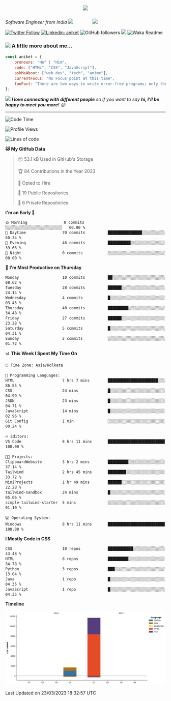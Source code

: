 <h1 align="center">
  <a href="https://git.io/typing-svg">
    <img src="https://readme-typing-svg.herokuapp.com/?lines=Hello,+There!+👋;*This+is+Aniket+Nimaje....;Nice+to+meet+you!&center=true&size=30">
  </a>
</h1>

<img align='right' src="https://media.giphy.com/media/M9gbBd9nbDrOTu1Mqx/giphy.gif" width="230">
<p><em>Software Engineer from India
</a><img src="https://media.giphy.com/media/WUlplcMpOCEmTGBtBW/giphy.gif" width="30"> 
</em></p>

[![Twitter Follow](https://img.shields.io/twitter/follow/AniketNimaje97?label=Follow)](https://twitter.com/intent/follow?screen_name=AniketNimaje97)
[![Linkedin: aniket](https://img.shields.io/badge/-aniket-blue?style=flat-square&logo=Linkedin&logoColor=white&link=https://www.linkedin.com/in/aniket-nimaje/)](https://www.linkedin.com/in/aniket-nimaje-2b4715163/)
![GitHub followers](https://img.shields.io/github/followers/aniket167779?label=Follow&style=social)
![](https://visitor-badge.glitch.me/badge?page_id=aniket167779.aniket167779)
![Waka Readme](https://github.com/aniket167779/aniket167779/workflows/Waka%20Readme/badge.svg)

### <img src="https://media.giphy.com/media/VgCDAzcKvsR6OM0uWg/giphy.gif" width="50"> A little more about me...  

```javascript
const aniket = {
    pronouns: "He" | "Him",
    code: ["HTML", "CSS", "JavaScript"],
    askMeAbout: ["web dev", "tech", "anime"],
    currentFocus: "No Focus point at this time",
    funFact: "There are two ways to write error-free programs; only the third one works"
};
```

<img src="https://media.giphy.com/media/LnQjpWaON8nhr21vNW/giphy.gif" width="60"> <em><b>I love connecting with different people</b> so if you want to say <b>hi, I'll be happy to meet you more!</b> 😊</em>

---

<!--START_SECTION:waka-->
![Code Time](http://img.shields.io/badge/Code%20Time-22%20hrs%2046%20mins-blue)

![Profile Views](http://img.shields.io/badge/Profile%20Views-0-blue)

![Lines of code](https://img.shields.io/badge/From%20Hello%20World%20I%27ve%20Written-13.4%20thousand%20lines%20of%20code-blue)

**🐱 My GitHub Data** 

> 📦 53.1 kB Used in GitHub's Storage 
 > 
> 🏆 84 Contributions in the Year 2023
 > 
> 💼 Opted to Hire
 > 
> 📜 19 Public Repositories 
 > 
> 🔑 6 Private Repositories 
 > 
**I'm an Early 🐤** 

```text
🌞 Morning                0 commits           ░░░░░░░░░░░░░░░░░░░░░░░░░   00.00 % 
🌆 Daytime                70 commits          ███████████████░░░░░░░░░░   60.34 % 
🌃 Evening                46 commits          ██████████░░░░░░░░░░░░░░░   39.66 % 
🌙 Night                  0 commits           ░░░░░░░░░░░░░░░░░░░░░░░░░   00.00 % 
```
📅 **I'm Most Productive on Thursday** 

```text
Monday                   10 commits          ██░░░░░░░░░░░░░░░░░░░░░░░   08.62 % 
Tuesday                  28 commits          ██████░░░░░░░░░░░░░░░░░░░   24.14 % 
Wednesday                4 commits           █░░░░░░░░░░░░░░░░░░░░░░░░   03.45 % 
Thursday                 40 commits          █████████░░░░░░░░░░░░░░░░   34.48 % 
Friday                   27 commits          ██████░░░░░░░░░░░░░░░░░░░   23.28 % 
Saturday                 5 commits           █░░░░░░░░░░░░░░░░░░░░░░░░   04.31 % 
Sunday                   2 commits           ░░░░░░░░░░░░░░░░░░░░░░░░░   01.72 % 
```


📊 **This Week I Spent My Time On** 

```text
🕑︎ Time Zone: Asia/Kolkata

💬 Programming Languages: 
HTML                     7 hrs 7 mins        ██████████████████████░░░   86.85 % 
CSS                      24 mins             █░░░░░░░░░░░░░░░░░░░░░░░░   04.99 % 
JSON                     23 mins             █░░░░░░░░░░░░░░░░░░░░░░░░   04.71 % 
JavaScript               14 mins             █░░░░░░░░░░░░░░░░░░░░░░░░   02.96 % 
Git Config               1 min               ░░░░░░░░░░░░░░░░░░░░░░░░░   00.24 % 

🔥 Editors: 
VS Code                  8 hrs 11 mins       █████████████████████████   100.00 % 

🐱‍💻 Projects: 
ClipboardWebsite         3 hrs 2 mins        █████████░░░░░░░░░░░░░░░░   37.14 % 
Tailwind                 2 hrs 45 mins       ████████░░░░░░░░░░░░░░░░░   33.72 % 
MiniProjects             1 hr 49 mins        ██████░░░░░░░░░░░░░░░░░░░   22.28 % 
tailwind-sandbox         24 mins             █░░░░░░░░░░░░░░░░░░░░░░░░   05.06 % 
simple-tailwind-starter  5 mins              ░░░░░░░░░░░░░░░░░░░░░░░░░   01.10 % 

💻 Operating System: 
Windows                  8 hrs 11 mins       █████████████████████████   100.00 % 
```

**I Mostly Code in CSS** 

```text
CSS                      10 repos            ███████████░░░░░░░░░░░░░░   43.48 % 
HTML                     8 repos             █████████░░░░░░░░░░░░░░░░   34.78 % 
Python                   3 repos             ███░░░░░░░░░░░░░░░░░░░░░░   13.04 % 
Java                     1 repo              █░░░░░░░░░░░░░░░░░░░░░░░░   04.35 % 
JavaScript               1 repo              █░░░░░░░░░░░░░░░░░░░░░░░░   04.35 % 
```



**Timeline**

![Lines of Code chart](https://raw.githubusercontent.com/aniket167779/aniket167779/master/assets/bar_graph.png)


 Last Updated on 23/03/2023 18:32:57 UTC
<!--END_SECTION:waka-->
